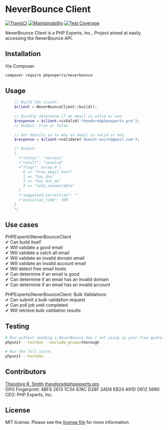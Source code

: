 # NeverBounce Client

[![TravisCI](https://travis-ci.org/phpexpertsinc/NeverBounce.svg?branch=master)](https://travis-ci.org/phpexpertsinc/NeverBounce)
[![Maintainability](https://api.codeclimate.com/v1/badges/aa7f52a1d1afbf383904/maintainability)](https://codeclimate.com/github/phpexpertsinc/NeverBounce/maintainability)
[![Test Coverage](https://api.codeclimate.com/v1/badges/aa7f52a1d1afbf383904/test_coverage)](https://codeclimate.com/github/phpexpertsinc/NeverBounce/test_coverage)

NeverBounce Client is a PHP Experts, Inc., Project aimed at easily accessing the NeverBounce API.

## Installation

Via Composer

```bash
composer require phpexperts/neverbounce
```

## Usage

```php
    // Build the client.
    $client = NeverBounceClient::build();
    
    // Quickly determine if an email is valid or not.
    $response = $client->isValid('theodore@phpexperts.pro');
    // Output: true or false
    
    // Get details as to why an email is valid or not.
    $response = $client->validate('doesnt-exist@gmail.com');

    /* Output: 
    {
      +"status": "success"
      +"result": "invalid"
      +"flags": array:4 [
        0 => "free_email_host"
        1 => "has_dns"
        2 => "has_dns_mx"
        3 => "smtp_connectable"
      ]
      +"suggested_correction": ""
      +"execution_time": 309
    }
    */
```

## Use cases

PHPExperts\NeverBounceClient  
 ✔ Can build itself  
 ✔ Will validate a good email  
 ✔ Will validate a catch all email  
 ✔ Will validate an invalid domain email  
 ✔ Will validate an invalid account email  
 ✔ Will detect free email hosts  
 ✔ Can determine if an email is good  
 ✔ Can determine if an email has an invalid domain  
 ✔ Can determine if an email has an invalid account  

PHPExperts\NeverBounceClient: Bulk Validations  
 ✔ Can submit a bulk validation request  
 ✔ Can poll job until completed  
 ✔ Will retrieve bulk validation results  

## Testing

```bash
# Run without needing a NeverBounce key / not using up your free quota.
phpunit --testdox --exclude-group=thorough

# Run the full suite.
phpunit --testdox 
```

## Contributors

[Theodore R. Smith](https://www.phpexperts.pro/]) <theodore@phpexperts.pro>  
GPG Fingerprint: 4BF8 2613 1C34 87AC D28F  2AD8 EB24 A91D D612 5690  
CEO: PHP Experts, Inc.

## License

MIT license. Please see the [license file](LICENSE) for more information.
